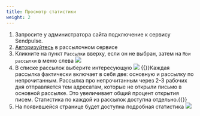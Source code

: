 ```yaml
---
title: Просмотр статистики
weight: 2
---
```


1. Запросите у администратора сайта подключение к сервису Sendpulse.
1. [Авторизуйтесь](../auth) в рассылочном сервисе
1. Кликните на пункт `Рассылки` вверху, если он не выбран, затем на `Мои рассылки` в меню слева ![](../img/sendpulse_stats_page_link.png) 
1. В списке рассылок выберите интересующую ![](../img/sendpulse_stats_page_list.png)
    {{<hint info>}}Каждая рассылка фактически включает в себя две: основную и рассылку по непрочитанным. Рассылка про непрочитанным через 2-3 рабочих дня отправляется тем адресатам, которые не открыли письмо в основной рассылке. Это увеличивает общий процент открытия писем. Статистика по каждой из рассылок доступна отдельно.{{</hint>}}
1. На появившейся странице будет доступна подробная статистика ![](../img/sendpulse_stats_page.png)